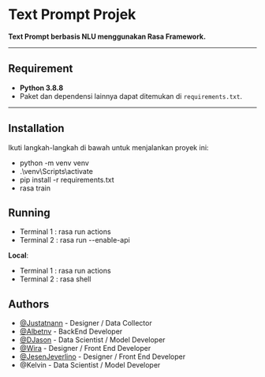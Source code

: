 # Text Prompt Projek

**Text Prompt berbasis NLU menggunakan Rasa Framework.**

---

## Requirement

- **Python 3.8.8**
- Paket dan dependensi lainnya dapat ditemukan di `requirements.txt`.

---

## Installation

Ikuti langkah-langkah di bawah untuk menjalankan proyek ini:
- python -m venv venv
- .\venv\Scripts\activate
- pip install -r requirements.txt
- rasa train

## Running
- Terminal 1 : rasa run actions
- Terminal 2 : rasa run --enable-api

**Local**:
- Terminal 1 : rasa run actions
- Terminal 2 : rasa shell

## Authors
- [@Justatnann](https://www.github.com/Justatnann) - Designer / Data Collector
- [@Albetnv](https://www.github.com/albetnov) - BackEnd Developer
- [@DJason](https://www.github.com/Djason28) - Data Scientist / Model Developer
- [@Wira](https://www.github.com/Wira) - Designer / Front End Developer
- [@JesenJeverlino](https://www.github.com/JesenJeverlino) - Designer / Front End Developer
- @Kelvin - Data Scientist / Model Developer
